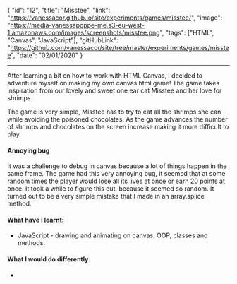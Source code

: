 {
"id": "12",
"title": "Misstee",
"link": "https://vanessacor.github.io/site/experiments/games/misstee/",
"image": "https://media-vanessapoppe-me.s3-eu-west-1.amazonaws.com/images/screenshots/misstee.png",
"tags": ["HTML", "Canvas", "JavaScript"],
"gitHubLink": "https://github.com/vanessacor/site/tree/master/experiments/games/misstee",
"date": "02/01/2020"
}

---

After learning a bit on how to work with HTML Canvas, I decided to adventure myself on making my own canvas html game! The game takes inspiration from our lovely and sweet one ear cat Misstee and her love for shrimps.

The game is very simple, Misstee has to try to eat all the shrimps she can while avoiding the poisoned chocolates. As the game advances the number of shrimps and chocolates on the screen increase making it more difficult to play.

#### Annoying bug

It was a challenge to debug in canvas because a lot of things happen in the same frame. The game had this very annoying bug, it seemed that at some random times the player would lose all its lives at once or earn 20 points at once. It took a while to figure this out, because it seemed so random. It turned out to be a very simple mistake that I made in an array.splice method.

#### What have I learnt:

- JavaScript - drawing and animating on canvas. OOP, classes and methods.

#### What I would do differently:

-
